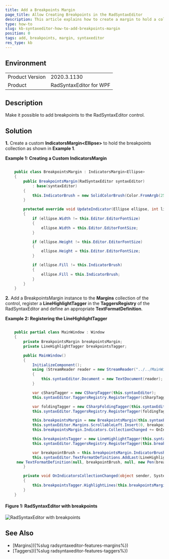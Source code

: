 ```yaml
---
title: Add a Breakpoints Margin
page_title: Allow Creating Breakpoints in the RadSyntaxEditor
description: This article explains how to create a margin to hold a collection of breakpoints to the RadSyntaxEditor.
type: how-to
slug: kb-syntaxeditor-how-to-add-breakpoints-margin
position: 0
tags: add, breakpoints, margin, syntaxeditor
res_type: kb
---
```


## Environment
<table>
    <tbody>
	    <tr>
	    	<td>Product Version</td>
	    	<td>2020.3.1130</td>
	    </tr>
	    <tr>
	    	<td>Product</td>
	    	<td>RadSyntaxEditor for WPF</td>
	    </tr>
    </tbody>
</table>

## Description

Make it possible to add breakpoints to the RadSyntaxEditor control.

## Solution

**1.** Create a custom **IndicatorsMargin&lt;Ellipse&gt;** to hold the breakpoints collection as shown in **Example 1**.

__Example 1: Creating a Custom IndicatorsMargin__
```C#

    public class BreakpointsMargin : IndicatorsMargin<Ellipse>
    {
        public BreakpointsMargin(RadSyntaxEditor syntaxEditor)
            : base(syntaxEditor)
        {
            this.IndicatorBrush = new SolidColorBrush(Color.FromArgb(255, 210, 47, 47));
        }

        protected override void UpdateIndicator(Ellipse ellipse, int lineNumber)
        {
            if (ellipse.Width != this.Editor.EditorFontSize)
            {
                ellipse.Width = this.Editor.EditorFontSize;
            }

            if (ellipse.Height != this.Editor.EditorFontSize)
            {
                ellipse.Height = this.Editor.EditorFontSize;
            }

            if (ellipse.Fill != this.IndicatorBrush)
            {
                ellipse.Fill = this.IndicatorBrush;
            }
        }
    }
```

**2.** Add a BreakpointsMargin instance to the **Margins** collection of the control, register a **LineHighlightTagger** in the **TaggersRegistry** of the RadSyntaxEditor and define an appropriate **TextFormatDefinition**.

__Example 2: Registering the LineHighlightTagger__
```C#

    public partial class MainWindow : Window
    {
        private BreakpointsMargin breakpointsMargin;
        private LineHighlightTagger breakpointsTagger;

        public MainWindow()
        {
            InitializeComponent(); 
            using (StreamReader reader = new StreamReader("../../MainWindow.xaml.cs"))
            {
                this.syntaxEditor.Document = new TextDocument(reader);
            }

            var cSharpTagger = new CSharpTagger(this.syntaxEditor);
            this.syntaxEditor.TaggersRegistry.RegisterTagger(cSharpTagger);

            var foldingTagger = new CSharpFoldingTagger(this.syntaxEditor);
            this.syntaxEditor.TaggersRegistry.RegisterTagger(foldingTagger);

            this.breakpointsMargin = new BreakpointsMargin(this.syntaxEditor);
            this.syntaxEditor.Margins.ScrollableLeft.Insert(0, breakpointsMargin);
            this.breakpointsMargin.Indicators.CollectionChanged += OnIndicatorsCollectionChanged;

            this.breakpointsTagger = new LineHighlightTagger(this.syntaxEditor, LineHighlightTagger.LineHighlightFormatDefinition);
            this.syntaxEditor.TaggersRegistry.RegisterTagger(this.breakpointsTagger);

            var breakpointBrush = this.breakpointsMargin.IndicatorBrush;
            this.syntaxEditor.TextFormatDefinitions.AddLast(LineHighlightTagger.LineHighlightFormatDefinition,
     new TextFormatDefinition(null, breakpointBrush, null, new Pen(breakpointBrush, 2)));
        }

        private void OnIndicatorsCollectionChanged(object sender, System.Collections.Specialized.NotifyCollectionChangedEventArgs e)
        {
            this.breakpointsTagger.HighlightLines(this.breakpointsMargin.Indicators);
        }
    }
```

#### __Figure 1: RadSyntaxEditor with breakpoints__
![RadSyntaxEditor with breakpoints](images/kb-syntaxeditor-how-to-add-breakpoints-margin.png)

## See Also

* [Margins]({%slug radsyntaxeditor-features-margins%})
* [Taggers]({%slug radsyntaxeditor-features-taggers%})
